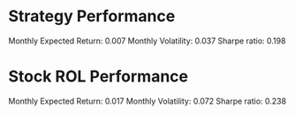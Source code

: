 # Strategy Performance
Monthly Expected Return: 0.007
Monthly Volatility: 0.037
Sharpe ratio: 0.198
# Stock ROL Performance
Monthly Expected Return: 0.017
Monthly Volatility: 0.072
Sharpe ratio: 0.238
